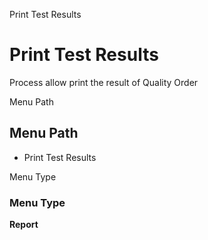 
Print Test Results
# Print Test Results


Process allow print the result of Quality Order

Menu Path
## Menu Path



- Print Test Results

Menu Type
### Menu Type

**Report**

